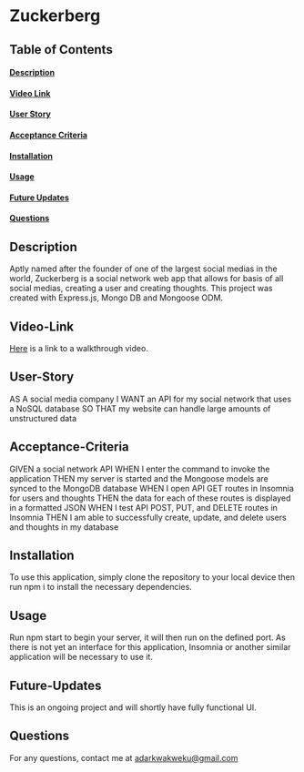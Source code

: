 # Zuckerberg

## Table of Contents 
#### [Description](#Description)
#### [Video Link](#Video-Link)
#### [User Story](#User-Story)
#### [Acceptance Criteria](#Acceptance-Criteria)
#### [Installation](#Installation)
#### [Usage](#Usage)
#### [Future Updates](#Future-Updates)
#### [Questions](#Questions)

## Description
Aptly named after the founder of one of the largest social medias in the world, Zuckerberg is a social network web app that allows for basis of all social medias, creating a user and creating thoughts. This project was created with Express.js, Mongo DB and Mongoose ODM.

## Video-Link
[Here](https://drive.google.com/file/d/1RHAL2E1c8pYCTUOWs-sl-bZdyOxghroW/view) is a link to a walkthrough video. 

## User-Story
AS A social media company
I WANT an API for my social network that uses a NoSQL database
SO THAT my website can handle large amounts of unstructured data

## Acceptance-Criteria 
GIVEN a social network API
  WHEN I enter the command to invoke the application
  THEN my server is started and the Mongoose models are synced to the MongoDB database
  WHEN I open API GET routes in Insomnia for users and thoughts
  THEN the data for each of these routes is displayed in a formatted JSON
  WHEN I test API POST, PUT, and DELETE routes in Insomnia
  THEN I am able to successfully create, update, and delete users and thoughts in my database
  
## Installation 
To use this application, simply clone the repository to your local device then run npm i to install the necessary dependencies. 

## Usage
Run npm start to begin your server, it will then run on the defined port. As there is not yet an interface for this application, Insomnia or another similar application will be necessary to use it.

## Future-Updates
This is an ongoing project and will shortly have fully functional UI.

## Questions 
For any questions, contact me at adarkwakweku@gmail.com

